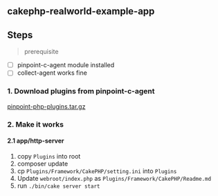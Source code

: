 ## cakephp-realworld-example-app
## Steps

> prerequisite 

- [ ] pinpoint-c-agent module installed
- [ ] collect-agent works fine

### 1. Download plugins from pinpoint-c-agent

[ pinpoint-php-plugins.tar.gz ](https://github.com/pinpoint-apm/pinpoint-c-agent/releases/download/v0.4.0/pinpoint-php-plugins-v0.4.0.zip)

### 2. Make it works

#### 2.1 app/http-server

1. copy `Plugins` into root
2. composer update
3. cp `Plugins/Framework/CakePHP/setting.ini` into `Plugins`
4. Update `webroot/index.php` as `Plugins/Framework/CakePHP/Readme.md`
5. run `./bin/cake server start`
